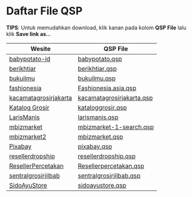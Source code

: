 
[//]: # (File ini adalah hasil generate dari generator.py)
[//]: # (Jangan update secara manual)

# Daftar File QSP

**TIPS**: Untuk memudahkan download, klik kanan pada kolom **QSP File** lalu klik **Save link as..**.

| Wesite | QSP File |
| ------ | -------- |
| [babypotato-id](https://babypotato-id.myolsera.com/) | [babypotato.qsp](https://raw.githubusercontent.com/qlobot/qlobot-scrap-plugins/main/QSP%20Files/babypotato.qsp) |
| [berikhtiar](https://berikhtiar.com) | [berikhtiar.qsp](https://raw.githubusercontent.com/qlobot/qlobot-scrap-plugins/main/QSP%20Files/berikhtiar.qsp) |
| [bukuilmu](https://www.bukuilmu.com/) | [bukuilmu.qsp](https://raw.githubusercontent.com/qlobot/qlobot-scrap-plugins/main/QSP%20Files/bukuilmu.qsp) |
| [fashionesia](https://fashionesia.asia/) | [Fashionesia.asia.qsp](https://raw.githubusercontent.com/qlobot/qlobot-scrap-plugins/main/QSP%20Files/Fashionesia.asia.qsp) |
| [kacamatagrosirjakarta](http://kacamatagrosirjakarta.com/) | [kacamatagrosirjakarta.qsp](https://raw.githubusercontent.com/qlobot/qlobot-scrap-plugins/main/QSP%20Files/kacamatagrosirjakarta.qsp) |
| [Katalog Grosir](https://www.kataloggrosir.com/) | [kataloggrosir.qsp](https://raw.githubusercontent.com/qlobot/qlobot-scrap-plugins/main/QSP%20Files/kataloggrosir.qsp) |
| [LarisManis](https://www.larismanis.com) | [larismanis.qsp](https://raw.githubusercontent.com/qlobot/qlobot-scrap-plugins/main/QSP%20Files/larismanis.qsp) |
| [mbizmarket](https://www.mbizmarket.co.id/catalog/search) | [mbizmarket-1-search.qsp](https://raw.githubusercontent.com/qlobot/qlobot-scrap-plugins/main/QSP%20Files/mbizmarket-1-search.qsp) |
| [mbizmarket2](https://www.mbizmarket.co.id/) | [mbizmarket.qsp](https://raw.githubusercontent.com/qlobot/qlobot-scrap-plugins/main/QSP%20Files/mbizmarket.qsp) |
| [Pixabay](https://pixabay.com/id/) | [pixabay.qsp](https://raw.githubusercontent.com/qlobot/qlobot-scrap-plugins/main/QSP%20Files/pixabay.qsp) |
| [resellerdropship](https://resellerdropship.com/) | [resellerdropship.qsp](https://raw.githubusercontent.com/qlobot/qlobot-scrap-plugins/main/QSP%20Files/resellerdropship.qsp) |
| [ResellerPercetakan](https://www.resellerpercetakan.net) | [Resellerpercetakan.qsp](https://raw.githubusercontent.com/qlobot/qlobot-scrap-plugins/main/QSP%20Files/Resellerpercetakan.qsp) |
| [sentralgrosirjilbab](http://sentralgrosirjilbab.com/) | [sentralgrosirjilbab.qsp](https://raw.githubusercontent.com/qlobot/qlobot-scrap-plugins/main/QSP%20Files/sentralgrosirjilbab.qsp) |
| [SidoAyuStore](https://www.sidoayustore.com) | [sidoayustore.qsp](https://raw.githubusercontent.com/qlobot/qlobot-scrap-plugins/main/QSP%20Files/sidoayustore.qsp) |
